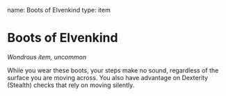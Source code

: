 name: Boots of Elvenkind
type: item

# Boots of Elvenkind 
_Wondrous item, uncommon_ 

While you wear these boots, your steps make no sound, regardless of the surface you are moving across. You also have advantage on Dexterity (Stealth) checks that rely on moving silently. 